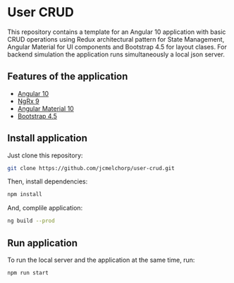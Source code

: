 # User CRUD

This repository contains a template for an Angular 10 application with basic CRUD operations using Redux architectural pattern for State Management, Angular Material for UI components and Bootstrap 4.5 for layout clases. For backend simulation the application runs simultaneously a local json server.

## Features of the application

- [Angular 10](https://angular.io/)
- [NgRx 9](https://ngrx.io/)
- [Angular Material 10](https://material.angular.io/)
- [Bootstrap 4.5](https://getbootstrap.com/)

## Install application

Just clone this repository:

```bash
git clone https://github.com/jcmelchorp/user-crud.git
```

Then, install dependencies:

```bash
npm install
```

And, complile application:

```bash
ng build --prod
```

## Run application

To run the local server and the application at the same time, run:

```bash
npm run start
```
